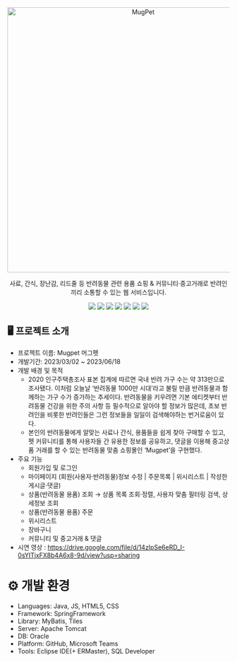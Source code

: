 <div align="center">

<img src="https://drive.google.com/uc?export=view&id=1IoGi2kRMk6JGm0E6CUskuEcPEOzK-FYl" alt="MugPet" width="600px" />


사료, 간식, 장난감, 리드줄 등 반려동물 관련 용품 쇼핑 & 커뮤니티·중고거래로 반려인끼리 소통할 수 있는 웹 서비스입니다.

<img src="https://img.shields.io/badge/Java-007396?style=flat&logo=java&logoColor=white" />  
<img src="https://img.shields.io/badge/SpringFramework-6DB33F?style=flat&logo=spring&logoColor=white" /> 
<img src="https://img.shields.io/badge/JavaScript-F7DF1E?style=flat&logo=javascript&logoColor=white" /> 
<img src="https://img.shields.io/badge/HTML5-E34F26?style=flat&logo=html5&logoColor=white" /> 
<img src="https://img.shields.io/badge/CSS-663399?style=flat&logo=css&logoColor=white" /> 
<img src="https://img.shields.io/badge/Apache Tomcat-F8DC75?style=flat&logo=apachetomcat&logoColor=black"/> 
<img src="https://img.shields.io/badge/ORACLE-F80000?style=flat&logo=oracle&logoColor=white"/>  

</div>


## 🖥 프로젝트 소개


+ 프로젝트 이름: Mugpet 머그펫
+ 개발기간: 2023/03/02 ~ 2023/06/18
+ 개발 배경 및 목적
  * 2020 인구주택총조사 표본 집계에 따르면 국내 반려 가구 수는 약 313만으로 조사됐다. 
이처럼 오늘날  ‘반려동물 1000만 시대’라고 불릴 만큼 반려동물과 함께하는 가구 수가 증가하는 추세이다. 반려동물을 키우려면 기본 에티켓부터 반려동물 건강을 위한 주의 사항 등 필수적으로 알아야 할 정보가 많은데, 초보 반려인을 비롯한 반려인들은 그런 정보들을 일일이 검색해야하는 번거로움이 있다.
  * 본인의 반려동물에게 알맞는 사료나 간식, 용품들을 쉽게 찾아 구매할 수 있고, 
펫 커뮤니티를 통해 사용자들 간 유용한 정보를 공유하고, 댓글을 이용해 중고상품 거래를 할 수 있는  반려동물 맞춤 쇼핑몰인 ‘Mugpet’을 구현했다.
+ 주요 기능
  * 회원가입 및 로그인
  * 마이페이지 (회원(사용자·반려동물)정보 수정 | 주문목록 | 위시리스트 | 작성한 게시글·댓글)
  * 상품(반려동물 용품) 조회 → 상품 목록 조회·정렬, 사용자 맞춤 필터링 검색, 상세정보 조회
  * 상품(반려동물 용품) 주문
  * 위시리스트
  * 장바구니
  * 커뮤니티 및 중고거래 & 댓글
+ 시연 영상 : https://drive.google.com/file/d/14zIpSe6eRD_I-0sYITjxFX8b4A6x8-9d/view?usp=sharing


# ⚙ 개발 환경


+ Languages: Java, JS, HTML5, CSS
+ Framework: SpringFramework
+ Library: MyBatis, Tiles
+ Server: Apache Tomcat
+ DB: Oracle
+ Platform: GitHub, Microsoft Teams
+ Tools: Eclipse IDE(+ ERMaster), SQL Developer

  

